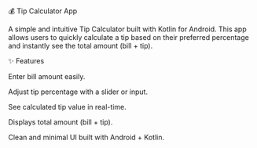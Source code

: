 💰 Tip Calculator App

A simple and intuitive Tip Calculator built with Kotlin for Android.
This app allows users to quickly calculate a tip based on their preferred percentage and instantly see the total amount (bill + tip).

✨ Features

Enter bill amount easily.

Adjust tip percentage with a slider or input.

See calculated tip value in real-time.

Displays total amount (bill + tip).

Clean and minimal UI built with Android + Kotlin.
